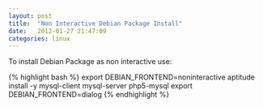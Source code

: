 ```yaml
---
layout: post
title:  "Non Interactive Debian Package Install"
date:   2012-01-27 21:47:09
categories: linux
---
```


To install Debian Package as non interactive use:

{% highlight bash %}
export DEBIAN_FRONTEND=noninteractive
aptitude install -y mysql-client mysql-server php5-mysql
export DEBIAN_FRONTEND=dialog
{% endhighlight %}
